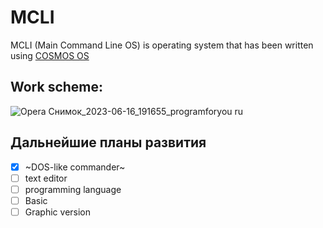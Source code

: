 # MCLI
MCLI (Main Command Line OS) is operating system that has been written using [COSMOS OS](https://www.gocosmos.org/download/)
## Work scheme:  
![Opera Снимок_2023-06-16_191655_programforyou ru](https://github.com/BigKatlet/MCLI/assets/109589988/b877a7cd-8f8a-45f9-8437-0c3691786840)
## Дальнейшие планы развития
- [x] ~DOS-like commander~
- [ ] text editor
- [ ] programming language
- [ ] Basic
- [ ] Graphic version

